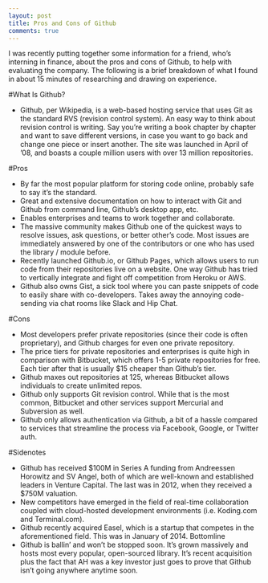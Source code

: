 ```yaml
---
layout: post
title: Pros and Cons of Github
comments: true
---
```


I was recently putting together some information for a friend, who’s interning in finance, about the pros and cons of Github, to help with evaluating the company. The following is a brief breakdown of what I found in about 15 minutes of researching and drawing on experience.

#What Is Github?
- Github, per Wikipedia, is a web-based hosting service that uses Git as the standard RVS (revision control system). An easy way to think about revision control is writing. Say you’re writing a book chapter by chapter and want to save different versions, in case you want to go back and change one piece or insert another. The site was launched in April of ’08, and boasts a couple million users with over 13 million repositories.

#Pros
- By far the most popular platform for storing code online, probably safe to say it’s the standard.
- Great and extensive documentation on how to interact with Git and Github from command line, Github’s desktop app, etc.
- Enables enterprises and teams to work together and collaborate.
- The massive community makes Github one of the quickest ways to resolve issues, ask questions, or better other’s code. Most issues are immediately answered by one of the contributors or one who has used the library / module before.
- Recently launched Github.io, or Github Pages, which allows users to run code from their repositories live on a website. One way Github has tried to vertically integrate and fight off competition from Heroku or AWS.
- Github also owns Gist, a sick tool where you can paste snippets of code to easily share with co-developers. Takes away the annoying code-sending via chat rooms like Slack and Hip Chat.

#Cons
- Most developers prefer private repositories (since their code is often proprietary), and Github charges for even one private repository.
- The price tiers for private repositories and enterprises is quite high in comparison with Bitbucket, which offers 1-5 private repositories for free. Each tier after that is usually $15 cheaper than Github’s tier.
- Github maxes out repositories at 125, whereas Bitbucket allows individuals to create unlimited repos.
- Github only supports Git revision control. While that is the most common, Bitbucket and other services support Mercurial and Subversion as well.
- Github only allows authentication via Github, a bit of a hassle compared to services that streamline the process via Facebook, Google, or Twitter auth.

#Sidenotes
- Github has received $100M in Series A funding from Andreessen Horowitz and SV Angel, both of which are well-known and established leaders in Venture Capital. The last was in 2012, when they received a $750M valuation.
- New competitors have emerged in the field of real-time collaboration coupled with cloud-hosted development environments (i.e. Koding.com and Terminal.com).
- Github recently acquired Easel, which is a startup that competes in the aforementioned field. This was in January of 2014.
Bottomline
- Github is ballin’ and won’t be stopped soon. It’s grown massively and hosts most every popular, open-sourced library. It’s recent acquisition plus the fact that AH was a key investor just goes to prove that Github isn’t going anywhere anytime soon.

